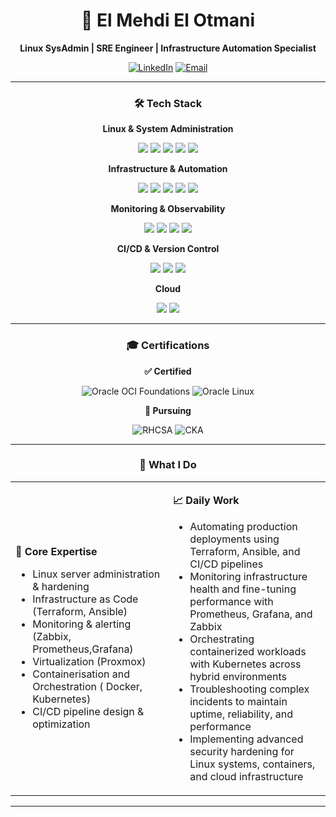 <div align="center">

# 👋 El Mehdi El Otmani

**Linux SysAdmin | SRE Engineer | Infrastructure Automation Specialist**

[![LinkedIn](https://img.shields.io/badge/LinkedIn-0077B5?style=for-the-badge&logo=linkedin&logoColor=white)](https://www.linkedin.com/in/elmehdielotmani/)
[![Email](https://img.shields.io/badge/Email-D14836?style=for-the-badge&logo=gmail&logoColor=white)](mailto:elmehdielotmani11@gmail.com)

---

### 🛠️ Tech Stack

**Linux & System Administration**
<p>
<img src="https://img.shields.io/badge/Linux-FCC624?style=for-the-badge&logo=linux&logoColor=black" />
<img src="https://img.shields.io/badge/Ubuntu-E95420?style=for-the-badge&logo=ubuntu&logoColor=white" />
<img src="https://img.shields.io/badge/Oracle%20Linux-F80000?style=for-the-badge&logo=oracle&logoColor=white" />
<img src="https://img.shields.io/badge/RHEL-EE0000?style=for-the-badge&logo=redhat&logoColor=white" />
<img src="https://img.shields.io/badge/Bash-4EAA25?style=for-the-badge&logo=gnubash&logoColor=white" />
</p>

**Infrastructure & Automation**
<p>
<img src="https://img.shields.io/badge/Ansible-EE0000?style=for-the-badge&logo=ansible&logoColor=white" />
<img src="https://img.shields.io/badge/Terraform-7B42BC?style=for-the-badge&logo=terraform&logoColor=white" />
<img src="https://img.shields.io/badge/Proxmox-E57000?style=for-the-badge&logo=proxmox&logoColor=white" />
<img src="https://img.shields.io/badge/Docker-2496ED?style=for-the-badge&logo=docker&logoColor=white" />
<img src="https://img.shields.io/badge/Kubernetes-326CE5?style=for-the-badge&logo=kubernetes&logoColor=white" />
</p>

**Monitoring & Observability**
<p>
<img src="https://img.shields.io/badge/Zabbix-EE0000?style=for-the-badge&logo=zabbix&logoColor=white" />
<img src="https://img.shields.io/badge/Prometheus-E6522C?style=for-the-badge&logo=prometheus&logoColor=white" />
<img src="https://img.shields.io/badge/Grafana-F46800?style=for-the-badge&logo=grafana&logoColor=white" />
<img src="https://img.shields.io/badge/Nagios-000000?style=for-the-badge&logo=nagios&logoColor=white" />
</p>

**CI/CD & Version Control**
<p>
<img src="https://img.shields.io/badge/GitLab_CI-FC6D26?style=for-the-badge&logo=gitlab&logoColor=white" />
<img src="https://img.shields.io/badge/GitHub_Actions-2088FF?style=for-the-badge&logo=githubactions&logoColor=white" />
<img src="https://img.shields.io/badge/Git-F05032?style=for-the-badge&logo=git&logoColor=white" />
</p>

**Cloud**
<p>
<img src="https://img.shields.io/badge/AWS-232F3E?style=for-the-badge&logo=amazonaws&logoColor=white" />
<img src="https://img.shields.io/badge/OCI-0078D4?style=for-the-badge&logo=microsoftazure&logoColor=white" />
</p>

---

### 🎓 Certifications

**✅ Certified**

![Oracle OCI Foundations](https://img.shields.io/badge/OCI_Foundations_Associate-F80000?style=for-the-badge&logo=oracle&logoColor=white)
![Oracle Linux](https://img.shields.io/badge/Oracle_Linux_Professional-F80000?style=for-the-badge&logo=oracle&logoColor=white)

**🎯 Pursuing**

![RHCSA](https://img.shields.io/badge/RHCSA-EE0000?style=for-the-badge&logo=redhat&logoColor=white)
![CKA](https://img.shields.io/badge/CKA-326CE5?style=for-the-badge&logo=kubernetes&logoColor=white)

---

### 💼 What I Do

<table>
<tr>
<td width="50%">

**🔧 Core Expertise**
- Linux server administration & hardening
- Infrastructure as Code (Terraform, Ansible)
- Monitoring & alerting (Zabbix, Prometheus,Grafana)
- Virtualization (Proxmox)
- Containerisation and Orchestration ( Docker, Kubernetes)
- CI/CD pipeline design & optimization


</td>
<td width="50%">

**📈 Daily Work**
- Automating production deployments using Terraform, Ansible, and CI/CD pipelines
- Monitoring infrastructure health and fine-tuning performance with Prometheus, Grafana, and Zabbix
- Orchestrating containerized workloads with Kubernetes across hybrid environments
- Troubleshooting complex incidents to maintain uptime, reliability, and performance
- Implementing advanced security hardening for Linux systems, containers, and cloud infrastructure

</td>
</tr>
</table>


---
